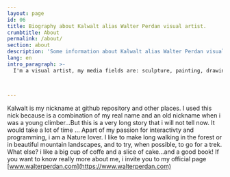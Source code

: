 ```yaml
---
layout: page
id: 06
title: Biography about Kalwalt alias Walter Perdan visual artist.
crumbtitle: About
permalink: /about/
section: about
description: 'Some information about Kalwalt alias Walter Perdan visual artist. See the attached link for more.'
lang: en
intro_paragraph: >-
  I'm a visual artist, my media fields are: sculpture, painting, drawing, 3d, coding and interactivity



---
```


Kalwalt is my nickname at github repository and other places. I used this nick because is a combination of my real name and
  an old nickname when i was a young climber...But this is a very long story that i will not tell now. It would take a lot of time ...
  Apart of my passion for interactivty and programming, i am a Nature lover. I like to make long walking in the forest or
  in beautiful mountain landscapes, and to try, when possible, to go for a trek.
  What else? i like a big cup of coffe and a slice of cake...and a good book!
  If you want to know really more about me, i invite you to my official page
    [www.walterperdan.com](https://www.walterperdan.com)
